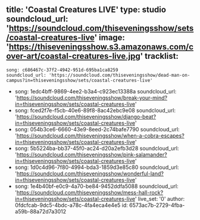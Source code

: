 title: 'Coastal Creatures LIVE'
type: studio
soundcloud_url: 'https://soundcloud.com/thiseveningsshow/sets/coastal-creatures-live'
image: 'https://thiseveningsshow.s3.amazonaws.com/cover-art/coastal-creatures-live.jpg'
tracklist:
  -
    song: c686467c-37f2-4942-951d-695ba1ca8259
    soundcloud_url: 'https://soundcloud.com/thiseveningsshow/dead-man-on-campus?in=thiseveningsshow/sets/coastal-creatures-live'
  -
    song: 1edc4bff-9869-4ee2-b3a4-c923ec13388a
    soundcloud_url: 'https://soundcloud.com/thiseveningsshow/break-your-mind?in=thiseveningsshow/sets/coastal-creatures-live'
  -
    song: fced2f7e-f5cb-40e6-89f8-8ac42ebc9e08
    soundcloud_url: 'https://soundcloud.com/thiseveningsshow/django-beat?in=thiseveningsshow/sets/coastal-creatures-live'
  -
    song: 054b3ce6-6660-43e9-8eed-2c74bafe7790
    soundcloud_url: 'https://soundcloud.com/thiseveningsshow/when-a-cobra-escapes?in=thiseveningsshow/sets/coastal-creatures-live'
  -
    song: 5b5224ba-bb37-45f0-ac24-d20a2efb3d28
    soundcloud_url: 'https://soundcloud.com/thiseveningsshow/pink-salamander?in=thiseveningsshow/sets/coastal-creatures-live'
  -
    song: 1d0c4d96-7f80-4994-bda3-1859d3e85c80
    soundcloud_url: 'https://soundcloud.com/thiseveningsshow/wonderful-land?in=thiseveningsshow/sets/coastal-creatures-live'
  -
    song: 1e4b40bf-e0c9-4a70-be84-9452ddfa5088
    soundcloud_url: 'https://soundcloud.com/thiseveningsshow/mess-hall-rock?in=thiseveningsshow/sets/coastal-creatures-live'
live_set: '0'
author: 0fdcfcab-9dc5-4bdc-a78c-4fa4eca4e4e5
id: 6573ac7b-2729-4fba-a59b-88a72d7a3012
